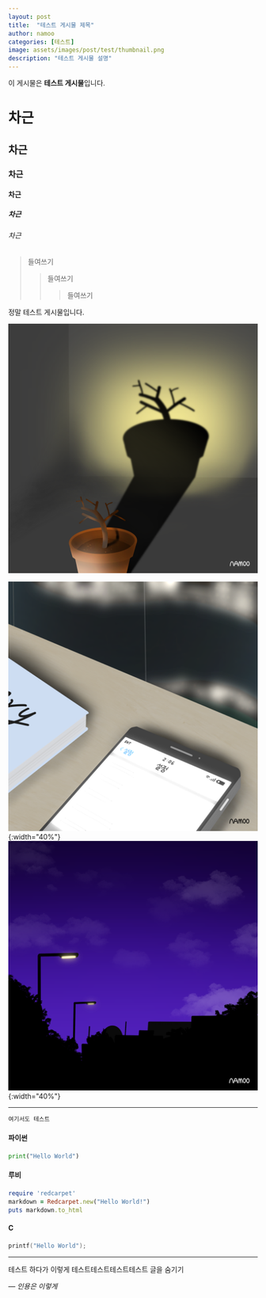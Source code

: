 ```yaml
---
layout: post
title:  "테스트 게시물 제목"
author: namoo
categories: [테스트]
image: assets/images/post/test/thumbnail.png
description: "테스트 게시물 설명"
---
```


이 게시물은 **테스트 게시물**입니다.

# 차근
## 차근
### 차근
#### 차근
##### 차근
###### 차근

> 들여쓰기
>> 들여쓰기
>>> 들여쓰기

정말 테스트 게시물입니다.

![테스트 이미지](/assets/images/project/drawing/example1.png)

![테스트 이미지](/assets/images/project/drawing/example2.png){:width="40%"}
![테스트 이미지](/assets/images/project/drawing/example3.png){:width="40%"}

---

```md
여기서도 테스트
```

#### 파이썬

```python
print("Hello World")
```

#### 루비

```ruby
require 'redcarpet'
markdown = Redcarpet.new("Hello World!")
puts markdown.to_html
```

#### C

```c
printf("Hello World");
```

---

테스트 하다가 이렇게 <span class="spoiler">테스트테스트테스트테스트</span> 글을 숨기기

<cite>— 인용은 이렇게</cite>

